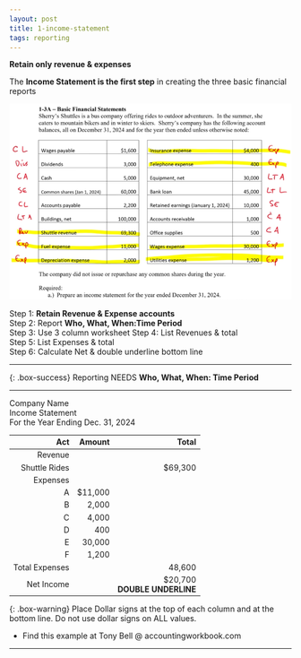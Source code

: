 ```yaml
---
layout: post
title: 1-income-statement
tags: reporting
---
```


**Retain only revenue & expenses**

The **Income Statement is the first step** in creating the three basic financial reports

![Example Income Statement](/assets/tony-bell/prepare-income-statement.png)

Step 1: **Retain Revenue & Expense accounts**   
Step 2: Report **Who, What, When:Time Period**   
Step 3: Use 3 column worksheet
Step 4: List Revenues & total   
Step 5: List Expenses & total    
Step 6: Calculate Net & double underline bottom line   

---

{: .box-success}
Reporting NEEDS **Who, What, When: Time Period**

---

Company Name   
Income Statement   
For the Year Ending Dec. 31, 2024

| Act | Amount | Total |
|----:|-------:|------:|
| Revenue | | |
| Shuttle Rides | | $69,300 |
| Expenses | | |
| A | $11,000 | |
| B |   2,000 | |
| C |   4,000 | |
| D |    400 | |
| E |  30,000 | |
| F |   1,200 | |
| Total Expenses | |  48,600 |
| Net Income | | $20,700 <br> **DOUBLE UNDERLINE** |

{: .box-warning}
Place Dollar signs at the top of each column and at the bottom line. Do not use dollar signs on ALL values.

- Find this example at Tony Bell @ accountingworkbook.com

---
